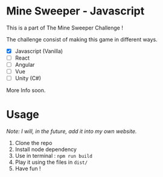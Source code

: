 # Mine Sweeper - Javascript

This is a part of The Mine Sweeper Challenge !

The challenge consist of making this game in different ways.

* [x] Javascript (Vanilla)
* [ ] React
* [ ] Angular
* [ ] Vue
* [ ] Unity (C#)

More Info soon.

# Usage

_Note: I will, in the future, add it into my own website._

1.  Clone the repo
2.  Install node dependency
3.  Use in terminal : `npm run build`
4.  Play it using the files in `dist/`
5.  Have fun !
